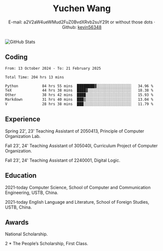  <center>
     <h1>Yuchen Wang</h1>
     <div>
         <span>
             E-mail:
             a2V2aW4ueWMud2FuZ0BvdXRvb2suY29t or without those dots
         </span>
         ·
         <span>
             Github:
             <a href="https://github.com/kevin56348">kevin56348</a>
         </span>
     </div>
 </center>
<br>
<p><img src="https://github-readme-stats.vercel.app/api?username=kevin56348&amp;show_icons=true" alt="GitHub Stats"></p>

## Coding

<!-- ![Top Langs](https://github-readme-stats.vercel.app/api/top-langs/?username=kevin56348) -->

<!--START_SECTION:waka-->

```txt
From: 13 October 2024 - To: 21 February 2025

Total Time: 204 hrs 13 mins

Python           84 hrs 55 mins  ████████▓░░░░░░░░░░░░░░░░   34.96 %
TeX              44 hrs 38 mins  ████▓░░░░░░░░░░░░░░░░░░░░   18.38 %
Other            38 hrs 42 mins  ████░░░░░░░░░░░░░░░░░░░░░   15.93 %
Markdown         31 hrs 40 mins  ███▒░░░░░░░░░░░░░░░░░░░░░   13.04 %
V                28 hrs 38 mins  ███░░░░░░░░░░░░░░░░░░░░░░   11.79 %
```

<!--END_SECTION:waka-->

## Experience 

Spring 22', 23' Teaching Assistant of 2050413, Principle of Computer Organization Lab.

Fall 23', 24' Teaching Assistant of 305040I, Curriculum Project of Computer Organization.

Fall 23', 24' Teaching Assistant of 2240001, Digital Logic.

## Education

2021-today Computer Science, School of Computer and Communication Engineering, USTB, China.

2021-today English Language and Literature, School of Foreign Studies, USTB, China.

## Awards

National Scholarship.

2 * The People’s Scholarship, First Class.
